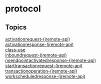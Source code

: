 # protocol

<PageHeader />

## Topics

[activationrequest-(jremote-api)](./activationrequest-(jremote-api))  
[activationresponse-(jremote-api)](./activationresponse-(jremote-api))  
[class-use](./class-use)  
[inboundrequest-(jremote-api)](./inboundrequest-(jremote-api))  
[noendpointactivatedresponse-(jremote-api)](./noendpointactivatedresponse-(jremote-api))  
[starttransactionrequest-(jremote-api)](./starttransactionrequest-(jremote-api))  
[transactionoperation-(jremote-api)](./transactionoperation-(jremote-api))  
[workscheduledresponse-(jremote-api)](./workscheduledresponse-(jremote-api))  

  
<PageFooter />
